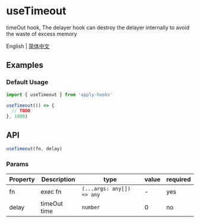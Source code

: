 # useTimeout

timeOut hook, The delayer hook can destroy the delayer internally to avoid the waste of excess memory

English | [简体中文](https://github.com/a572251465/w-hooks/blob/main/packages/src/useTimeout/index.zh-CN.md)

## Examples

### Default Usage

```js
import { useTimeout } from 'apply-hooks'

useTimeout(() => {
  // TODO
}, 1000)
```

## API

```typescript
useTimeout(fn, delay)
```

### Params

| Property | Description  | type                      | value | required |
| -------- | ------------ | ------------------------- | ----- | -------- |
| fn       | exec fn      | `(...args: any[]) => any` | -     | yes      |
| delay    | timeOut time | `number`                  | 0     | no       |
